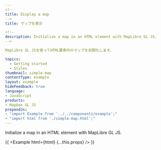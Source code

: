 ```yaml
---
<!--
title: Display a map
-->
title: マップを表示

<!--
description: Initialize a map in an HTML element with MapLibre GL JS.
-->

MapLibre GL JSを使ってHTML要素内のマップを初期化します。

topics:
  - Getting started
  - Styles
thumbnail: simple-map
contentType: example
layout: example
hideFeedback: true
language:
- JavaScript
products:
- Mapbox GL JS
prependJs:
- "import Example from '../../components/example';"
- "import html from './simple-map.html';"
---
```


Initialize a map in an HTML element with MapLibre GL JS.

{{ <Example html={html} {...this.props} /> }}
